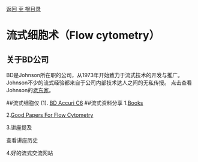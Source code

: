 [返回 至 根目录](../../README.md)

# 流式细胞术（Flow cytometry）
## 关于BD公司
BD是Johnson所在职的公司，从1973年开始致力于流式技术的开发与推广。Johnson不少的流式经验都来自于公司内部技术达人之间的无私传授。
点击查看Johnson的[老东家](about%20BD.md)。

##流式细胞仪
(1). [BD Accuri C6](flowcytometer/c6.md)
##流式资料分享
1.[Books](book.md)

2.[Good Papers For Flow Cytometry](paper.md)

3.讲座提及

查看讲座历史

4.好的流式交流网站


